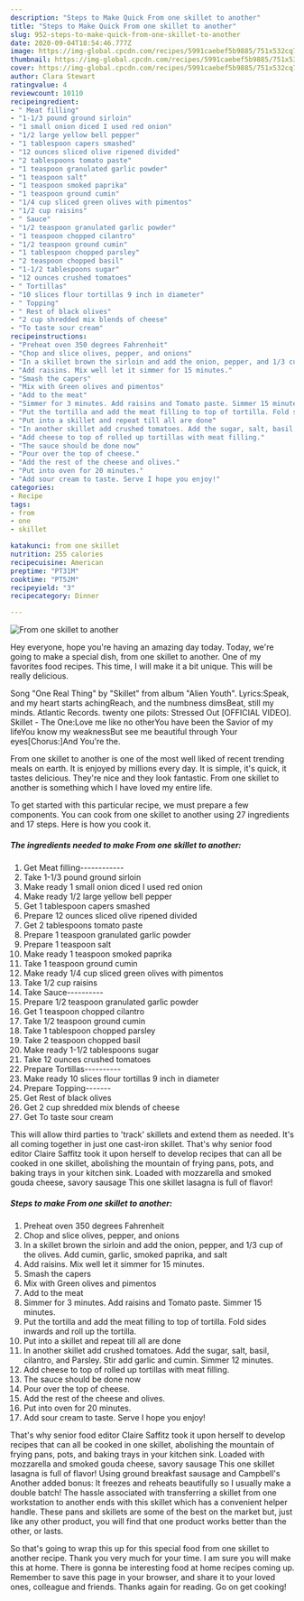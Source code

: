 ```yaml
---
description: "Steps to Make Quick From one skillet to another"
title: "Steps to Make Quick From one skillet to another"
slug: 952-steps-to-make-quick-from-one-skillet-to-another
date: 2020-09-04T18:54:46.777Z
image: https://img-global.cpcdn.com/recipes/5991caebef5b9885/751x532cq70/from-one-skillet-to-another-recipe-main-photo.jpg
thumbnail: https://img-global.cpcdn.com/recipes/5991caebef5b9885/751x532cq70/from-one-skillet-to-another-recipe-main-photo.jpg
cover: https://img-global.cpcdn.com/recipes/5991caebef5b9885/751x532cq70/from-one-skillet-to-another-recipe-main-photo.jpg
author: Clara Stewart
ratingvalue: 4
reviewcount: 10110
recipeingredient:
- " Meat filling"
- "1-1/3 pound ground sirloin"
- "1 small onion diced I used red onion"
- "1/2 large yellow bell pepper"
- "1 tablespoon capers smashed"
- "12 ounces sliced olive ripened divided"
- "2 tablespoons tomato paste"
- "1 teaspoon granulated garlic powder"
- "1 teaspoon salt"
- "1 teaspoon smoked paprika"
- "1 teaspoon ground cumin"
- "1/4 cup sliced green olives with pimentos"
- "1/2 cup raisins"
- " Sauce"
- "1/2 teaspoon granulated garlic powder"
- "1 teaspoon chopped cilantro"
- "1/2 teaspoon ground cumin"
- "1 tablespoon chopped parsley"
- "2 teaspoon chopped basil"
- "1-1/2 tablespoons sugar"
- "12 ounces crushed tomatoes"
- " Tortillas"
- "10 slices flour tortillas 9 inch in diameter"
- " Topping"
- " Rest of black olives"
- "2 cup shredded mix blends of cheese"
- "To taste sour cream"
recipeinstructions:
- "Preheat oven 350 degrees Fahrenheit"
- "Chop and slice olives, pepper, and onions"
- "In a skillet brown the sirloin and add the onion, pepper, and 1/3 cup of the olives. Add cumin, garlic, smoked paprika, and salt"
- "Add raisins. Mix well let it simmer for 15 minutes."
- "Smash the capers"
- "Mix with Green olives and pimentos"
- "Add to the meat"
- "Simmer for 3 minutes. Add raisins and Tomato paste. Simmer 15 minutes."
- "Put the tortilla and add the meat filling to top of tortilla. Fold sides inwards and roll up the tortilla."
- "Put into a skillet and repeat till all are done"
- "In another skillet add crushed tomatoes. Add the sugar, salt, basil, cilantro, and Parsley. Stir add garlic and cumin. Simmer 12 minutes."
- "Add cheese to top of rolled up tortillas with meat filling."
- "The sauce should be done now"
- "Pour over the top of cheese."
- "Add the rest of the cheese and olives."
- "Put into oven for 20 minutes."
- "Add sour cream to taste. Serve I hope you enjoy!"
categories:
- Recipe
tags:
- from
- one
- skillet

katakunci: from one skillet 
nutrition: 255 calories
recipecuisine: American
preptime: "PT31M"
cooktime: "PT52M"
recipeyield: "3"
recipecategory: Dinner

---
```



![From one skillet to another](https://img-global.cpcdn.com/recipes/5991caebef5b9885/751x532cq70/from-one-skillet-to-another-recipe-main-photo.jpg)

Hey everyone, hope you're having an amazing day today. Today, we're going to make a special dish, from one skillet to another. One of my favorites food recipes. This time, I will make it a bit unique. This will be really delicious.

Song &#34;One Real Thing&#34; by &#34;Skillet&#34; from album &#34;Alien Youth&#34;. Lyrics:Speak, and my heart starts achingReach, and the numbness dimsBeat, still my minds. Atlantic Records. twenty one pilots: Stressed Out [OFFICIAL VIDEO]. Skillet - The One:Love me like no otherYou have been the Savior of my lifeYou know my weaknessBut see me beautiful through Your eyes[Chorus:]And You&#39;re the.

From one skillet to another is one of the most well liked of recent trending meals on earth. It is enjoyed by millions every day. It is simple, it's quick, it tastes delicious. They're nice and they look fantastic. From one skillet to another is something which I have loved my entire life.


To get started with this particular recipe, we must prepare a few components. You can cook from one skillet to another using 27 ingredients and 17 steps. Here is how you cook it.

<!--inarticleads1-->

##### The ingredients needed to make From one skillet to another:

1. Get  Meat filling------------
1. Take 1-1/3 pound ground sirloin
1. Make ready 1 small onion diced I used red onion
1. Make ready 1/2 large yellow bell pepper
1. Get 1 tablespoon capers smashed
1. Prepare 12 ounces sliced olive ripened divided
1. Get 2 tablespoons tomato paste
1. Prepare 1 teaspoon granulated garlic powder
1. Prepare 1 teaspoon salt
1. Make ready 1 teaspoon smoked paprika
1. Take 1 teaspoon ground cumin
1. Make ready 1/4 cup sliced green olives with pimentos
1. Take 1/2 cup raisins
1. Take  Sauce----------
1. Prepare 1/2 teaspoon granulated garlic powder
1. Get 1 teaspoon chopped cilantro
1. Take 1/2 teaspoon ground cumin
1. Take 1 tablespoon chopped parsley
1. Take 2 teaspoon chopped basil
1. Make ready 1-1/2 tablespoons sugar
1. Take 12 ounces crushed tomatoes
1. Prepare  Tortillas----------
1. Make ready 10 slices flour tortillas 9 inch in diameter
1. Prepare  Topping-------
1. Get  Rest of black olives
1. Get 2 cup shredded mix blends of cheese
1. Get To taste sour cream


This will allow third parties to &#39;track&#39; skillets and extend them as needed. It&#39;s all coming together in just one cast-iron skillet. That&#39;s why senior food editor Claire Saffitz took it upon herself to develop recipes that can all be cooked in one skillet, abolishing the mountain of frying pans, pots, and baking trays in your kitchen sink. Loaded with mozzarella and smoked gouda cheese, savory sausage This one skillet lasagna is full of flavor! 

<!--inarticleads2-->

##### Steps to make From one skillet to another:

1. Preheat oven 350 degrees Fahrenheit
1. Chop and slice olives, pepper, and onions
1. In a skillet brown the sirloin and add the onion, pepper, and 1/3 cup of the olives. Add cumin, garlic, smoked paprika, and salt
1. Add raisins. Mix well let it simmer for 15 minutes.
1. Smash the capers
1. Mix with Green olives and pimentos
1. Add to the meat
1. Simmer for 3 minutes. Add raisins and Tomato paste. Simmer 15 minutes.
1. Put the tortilla and add the meat filling to top of tortilla. Fold sides inwards and roll up the tortilla.
1. Put into a skillet and repeat till all are done
1. In another skillet add crushed tomatoes. Add the sugar, salt, basil, cilantro, and Parsley. Stir add garlic and cumin. Simmer 12 minutes.
1. Add cheese to top of rolled up tortillas with meat filling.
1. The sauce should be done now
1. Pour over the top of cheese.
1. Add the rest of the cheese and olives.
1. Put into oven for 20 minutes.
1. Add sour cream to taste. Serve I hope you enjoy!


That&#39;s why senior food editor Claire Saffitz took it upon herself to develop recipes that can all be cooked in one skillet, abolishing the mountain of frying pans, pots, and baking trays in your kitchen sink. Loaded with mozzarella and smoked gouda cheese, savory sausage This one skillet lasagna is full of flavor! Using ground breakfast sausage and Campbell&#39;s Another added bonus: It freezes and reheats beautifully so I usually make a double batch! The hassle associated with transferring a skillet from one workstation to another ends with this skillet which has a convenient helper handle. These pans and skillets are some of the best on the market but, just like any other product, you will find that one product works better than the other, or lasts. 

So that's going to wrap this up for this special food from one skillet to another recipe. Thank you very much for your time. I am sure you will make this at home. There is gonna be interesting food at home recipes coming up. Remember to save this page in your browser, and share it to your loved ones, colleague and friends. Thanks again for reading. Go on get cooking!
